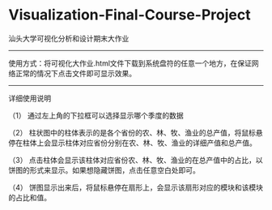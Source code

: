# Visualization-Final-Course-Project
汕头大学可视化分析和设计期末大作业 <hr>
使用方式：将可视化大作业.html文件下载到系统盘符的任意一个地方，在保证网络正常的情况下点击文件即可显示效果。
<hr>
详细使用说明<br>
<p>（1）	通过左上角的下拉框可以选择显示哪个季度的数据</p>
<p>（2）	柱状图中的柱体表示的是各个省份的农、林、牧、渔业的总产值，将鼠标悬停在柱体上会显示柱体对应省份分别在农、林、牧、渔业的详细产值和总产值。</p>
<p>（3）	点击柱体会显示该柱体对应省份农、林、牧、渔业的在总产值中的占比，以饼图的形式来显示。如果想隐藏饼图，点击任意空白处即可。</p>
<p>（4）	饼图显示出来后，将鼠标悬停在扇形上，会显示该扇形对应的模块和该模块的占比和值。</p>
